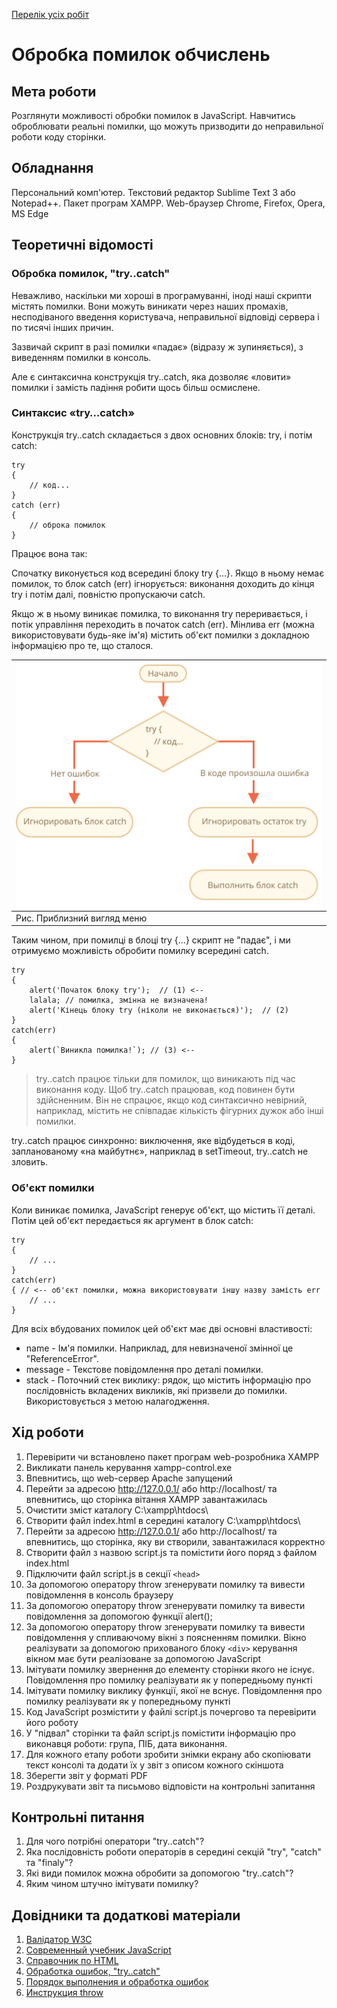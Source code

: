 [Перелік усіх робіт](README.md)

# Обробка помилок обчислень

## Мета роботи

Розглянути можливості обробки помилок в JavaScript. Навчитись оброблювати реальні помилки, що можуть призводити до неправильної роботи коду сторінки.

## Обладнання

Персональний комп'ютер. Текстовий редактор Sublime Text 3 або Notepad++. Пакет програм XAMPP. Web-браузер Chrome, Firefox, Opera, MS Edge

## Теоретичні відомості

### Обробка помилок, "try..catch"

Неважливо, наскільки ми хороші в програмуванні, іноді наші скрипти містять помилки. Вони можуть виникати через наших промахів, несподіваного введення користувача, неправильної відповіді сервера і по тисячі інших причин.

Зазвичай скрипт в разі помилки «падає» (відразу ж зупиняється), з виведенням помилки в консоль.

Але є синтаксична конструкція try..catch, яка дозволяє «ловити» помилки і замість падіння робити щось більш осмислене.

### Синтаксис «try…catch»

Конструкція try..catch складається з двох основних блоків: try, і потім catch:
```
try 
{
	// код...
} 
catch (err) 
{
	// оброка помилок
}
```
Працює вона так:

Спочатку виконується код всередині блоку try {...}. Якщо в ньому немає помилок, то блок catch (err) ігнорується: виконання доходить до кінця try і потім далі, повністю пропускаючи catch.

Якщо ж в ньому виникає помилка, то виконання try переривається, і потік управління переходить в початок catch (err). Мінлива err (можна використовувати будь-яке ім'я) містить об'єкт помилки з докладною інформацією про те, що сталося.

|![Рис. Приблизний вигляд меню](img/try-catch-flow.svg)|
|:-----------------------------------------------------|
| Рис. Приблизний вигляд меню |

Таким чином, при помилці в блоці try {...} скрипт не "падає", і ми отримуємо можливість обробити помилку всередині catch.
```
try 
{
	alert('Початок блоку try');  // (1) <--
	lalala; // помилка, змінна не визначена!
	alert('Кінець блоку try (ніколи не виконається)');  // (2)
} 
catch(err) 
{
	alert(`Виникла помилка!`); // (3) <--
}
```
>try..catch працює тільки для помилок, що виникають під час виконання коду. Щоб try..catch працював, код повинен бути здійсненним. Він не спрацює, якщо код синтаксично невірний, наприклад, містить не співпадає кількість фігурних дужок або інші помилки.

try..catch працює синхронно: виключення, яке відбудеться в коді, запланованому «на майбутнє», наприклад в setTimeout, try..catch не зловить.

### Об'єкт помилки

Коли виникає помилка, JavaScript генерує об'єкт, що містить її деталі. Потім цей об'єкт передається як аргумент в блок catch:
```
try 
{
	// ...
} 
catch(err) 
{ // <-- об'єкт помилки, можна використовувати іншу назву замість err
	// ...
}
```
Для всіх вбудованих помилок цей об'єкт має дві основні властивості:

 - name - Ім'я помилки. Наприклад, для невизначеної змінної це "ReferenceError".
 - message - Текстове повідомлення про деталі помилки.
 - stack - Поточний стек виклику: рядок, що містить інформацію про послідовність вкладених викликів, які призвели до помилки. Використовується з метою налагодження.

## Хід роботи

1. Перевірити чи встановлено пакет програм web-розробника XAMPP
2. Викликати панель керування xampp-control.exe
3. Впевнитись, що web-сервер Apache запущений
4. Перейти за адресою http://127.0.0.1/ або http://localhost/ та впевнитись, що сторінка вітання XAMPP завантажилась
5. Очистити зміст каталогу C:\xampp\htdocs\
6. Створити файл index.html в середині каталогу C:\xampp\htdocs\
7. Перейти за адресою http://127.0.0.1/ або http://localhost/ та впевнитись, що сторінка, яку ви створили, завантажилася корректно
8. Створити файл з назвою script.js та помістити його поряд з файлом index.html
9. Підключити файл script.js в секції `<head>`
10. За допомогою оператору throw згенерувати помилку та вивести повідомлення в консоль браузеру
11. За допомогою оператору throw згенерувати помилку та вивести повідомлення за допомогою функції alert();
12. За допомогою оператору throw згенерувати помилку та вивести повідомлення у спливаючому вікні з поясненням помилки. Вікно реалізувати за допомогою прихованого блоку `<div>` керування вікном має бути реалізоване за допомогою JavaScript
13. Імітувати помилку звернення до елементу сторінки якого не існує. Повідомлення про помилку реалізувати як у попередньому пункті
14. Імітувати помилку виклику функції, якої не вснує. Повідомлення про помилку реалізувати як у попередньому пункті
15. Код JavaScript розмістити у файлі script.js почергово та перевірити його роботу
16. У "підвал" сторінки та файл script.js помістити інформацію про виконавця роботи: група, ПІБ, дата виконання.
17. Для кожного етапу роботи зробити знімки екрану або скопіювати текст консолі та додати їх у звіт з описом кожного скіншота
18. Зберегти звіт у форматі PDF
19. Роздрукувати звіт та письмово відповісти на контрольні запитання

## Контрольні питання

1. Для чого потрібні оператори "try..catch"?
2. Яка послідовність роботи операторів в середині секцій "try", "catch" та "finaly"?
3. Які види помилок можна обробити за допомогою "try..catch"?
4. Яким чином штучно імітувати помилку?

## Довідники та додаткові матеріали

1. [Валідатор W3C](https://validator.w3.org)
2. [Современный учебник JavaScript](https://learn.javascript.ru)
3. [Справочник по HTML](http://htmlbook.ru)
4. [Обработка ошибок, "try..catch"](https://learn.javascript.ru/try-catch)
5. [Порядок выполнения и обработка ошибок](https://developer.mozilla.org/ru/docs/Web/JavaScript/Guide/Control_flow_and_error_handling)
6. [Инструкция throw](https://developer.mozilla.org/ru/docs/Web/JavaScript/Reference/Statements/throw)
